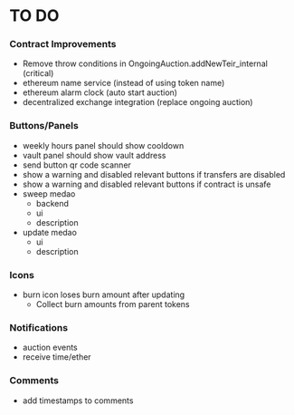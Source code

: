 # TO DO

### Contract Improvements

- Remove throw conditions in OngoingAuction.addNewTeir_internal (critical)
- ethereum name service (instead of using token name)
- ethereum alarm clock (auto start auction)
- decentralized exchange integration (replace ongoing auction)


### Buttons/Panels

- weekly hours panel should show cooldown
- vault panel should show vault address
- send button qr code scanner
- show a warning and disabled relevant buttons if transfers are disabled
- show a warning and disabled relevant buttons if contract is unsafe
- sweep medao
    - backend
    - ui
    - description
- update medao
    - ui
    - description

### Icons

- burn icon loses burn amount after updating
    - Collect burn amounts from parent tokens

### Notifications

- auction events
- receive time/ether


### Comments

- add timestamps to comments